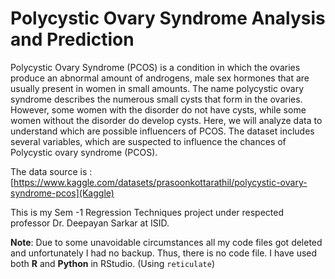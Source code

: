 # Polycystic Ovary Syndrome Analysis and Prediction

Polycystic Ovary Syndrome (PCOS) is a condition in which the ovaries produce an abnormal amount of androgens, male sex hormones that are usually present
in women in small amounts. The name polycystic ovary syndrome describes the numerous small cysts that form in the ovaries. However, some women with the 
disorder do not have cysts, while some women without the disorder do develop cysts.
Here, we will analyze data to understand which are possible influencers of PCOS. The dataset includes several variables, which are suspected to influence
the chances of Polycystic ovary syndrome (PCOS).

The data source is : [https://www.kaggle.com/datasets/prasoonkottarathil/polycystic-ovary-syndrome-pcos](Kaggle)

This is my Sem -1 Regression Techniques project under respected professor Dr. Deepayan Sarkar at ISID.

**Note**: Due to some unavoidable circumstances all my code files got deleted and unfortunately I had no backup. Thus, there is no code file. I have used both 
**R** and **Python** in RStudio. (Using `reticulate`)
